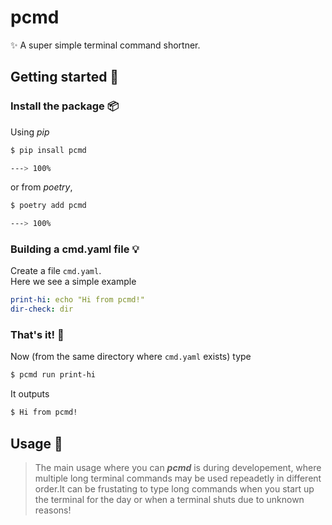 # pcmd

:sparkles: A super simple terminal command shortner.

## Getting started :rocket:
### Install the package :package:
Using _pip_
```bash
$ pip insall pcmd

---> 100%
```
or from _poetry_,
```bash
$ poetry add pcmd

---> 100%
```
### Building a cmd.yaml file :bulb:
Create a file `cmd.yaml`.  
Here we see a simple example
```yaml
print-hi: echo "Hi from pcmd!"
dir-check: dir
```
### That's it! :tada:
Now (from the same directory where `cmd.yaml` exists)  type
```bash
$ pcmd run print-hi
```
It outputs
```bash
$ Hi from pcmd!
```
## Usage :memo:
> The main usage where you can ***pcmd*** is during developement, where multiple long terminal commands may be used repeadetly in different order.It can be frustating to type long commands when you start up the terminal for the day or when a terminal shuts due to unknown reasons!

